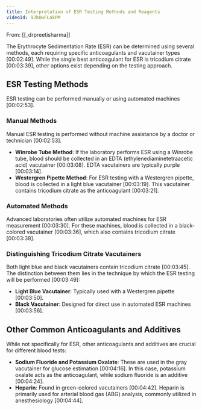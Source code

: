 ```yaml
---
title: Interpretation of ESR Testing Methods and Reagents
videoId: 9JbUwFLakPM
---
```


From: [[_drpreetisharma]] <br/> 

The Erythrocyte Sedimentation Rate (ESR) can be determined using several methods, each requiring specific anticoagulants and vacutainer types <a class="yt-timestamp" data-t="00:02:49">[00:02:49]</a>. While the single best anticoagulant for ESR is tricodium citrate <a class="yt-timestamp" data-t="00:03:39">[00:03:39]</a>, other options exist depending on the testing approach.

## ESR Testing Methods

ESR testing can be performed manually or using automated machines <a class="yt-timestamp" data-t="00:02:53">[00:02:53]</a>.

### Manual Methods
Manual ESR testing is performed without machine assistance by a doctor or technician <a class="yt-timestamp" data-t="00:02:53">[00:02:53]</a>.

*   **Winrobe Tube Method**: If the laboratory performs ESR using a Winrobe tube, blood should be collected in an EDTA (ethylenediaminetetraacetic acid) vacutainer <a class="yt-timestamp" data-t="00:03:08">[00:03:08]</a>. EDTA vacutainers are typically purple <a class="yt-timestamp" data-t="00:03:14">[00:03:14]</a>.
*   **Westergren Pipette Method**: For ESR testing with a Westergren pipette, blood is collected in a light blue vacutainer <a class="yt-timestamp" data-t="00:03:19">[00:03:19]</a>. This vacutainer contains tricodium citrate as the anticoagulant <a class="yt-timestamp" data-t="00:03:21">[00:03:21]</a>.

### Automated Methods
Advanced laboratories often utilize automated machines for ESR measurement <a class="yt-timestamp" data-t="00:03:30">[00:03:30]</a>. For these machines, blood is collected in a black-colored vacutainer <a class="yt-timestamp" data-t="00:03:36">[00:03:36]</a>, which also contains tricodium citrate <a class="yt-timestamp" data-t="00:03:38">[00:03:38]</a>.

### Distinguishing Tricodium Citrate Vacutainers
Both light blue and black vacutainers contain tricodium citrate <a class="yt-timestamp" data-t="00:03:45">[00:03:45]</a>. The distinction between them lies in the technique by which the ESR testing will be performed <a class="yt-timestamp" data-t="00:03:49">[00:03:49]</a>:
*   **Light Blue Vacutainer**: Typically used with a Westergren pipette <a class="yt-timestamp" data-t="00:03:50">[00:03:50]</a>.
*   **Black Vacutainer**: Designed for direct use in automated ESR machines <a class="yt-timestamp" data-t="00:03:56">[00:03:56]</a>.

## Other Common Anticoagulants and Additives

While not specifically for ESR, other anticoagulants and additives are crucial for different blood tests:

*   **Sodium Fluoride and Potassium Oxalate**: These are used in the gray vacutainer for glucose estimation <a class="yt-timestamp" data-t="00:04:16">[00:04:16]</a>. In this case, potassium oxalate acts as the anticoagulant, while sodium fluoride is an additive <a class="yt-timestamp" data-t="00:04:24">[00:04:24]</a>.
*   **Heparin**: Found in green-colored vacutainers <a class="yt-timestamp" data-t="00:04:42">[00:04:42]</a>. Heparin is primarily used for arterial blood gas (ABG) analysis, commonly utilized in anesthesiology <a class="yt-timestamp" data-t="00:04:44">[00:04:44]</a>.